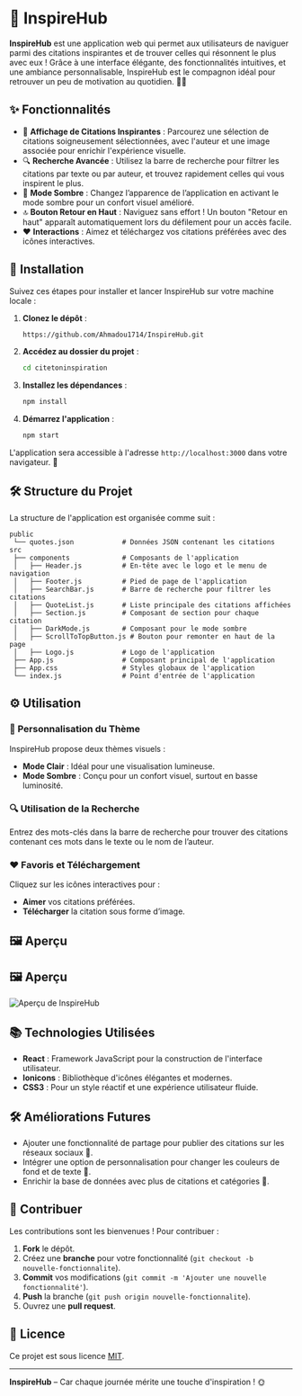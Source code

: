# 🌟 InspireHub

**InspireHub** est une application web qui permet aux utilisateurs de naviguer parmi des citations inspirantes et de trouver celles qui résonnent le plus avec eux ! Grâce à une interface élégante, des fonctionnalités intuitives, et une ambiance personnalisable, InspireHub est le compagnon idéal pour retrouver un peu de motivation au quotidien. 🌈✨

## ✨ Fonctionnalités

- 📜 **Affichage de Citations Inspirantes** : Parcourez une sélection de citations soigneusement sélectionnées, avec l'auteur et une image associée pour enrichir l'expérience visuelle.
- 🔍 **Recherche Avancée** : Utilisez la barre de recherche pour filtrer les citations par texte ou par auteur, et trouvez rapidement celles qui vous inspirent le plus.
- 🌙 **Mode Sombre** : Changez l’apparence de l’application en activant le mode sombre pour un confort visuel amélioré.
- 🔝 **Bouton Retour en Haut** : Naviguez sans effort ! Un bouton "Retour en haut" apparaît automatiquement lors du défilement pour un accès facile.
- ❤️ **Interactions** : Aimez et téléchargez vos citations préférées avec des icônes interactives.

## 🚀 Installation

Suivez ces étapes pour installer et lancer InspireHub sur votre machine locale :

1. **Clonez le dépôt** :
   ```bash
   https://github.com/Ahmadou1714/InspireHub.git
   ```
2. **Accédez au dossier du projet** :
   ```bash
   cd citetoninspiration
   ```
3. **Installez les dépendances** :
   ```bash
   npm install
   ```
4. **Démarrez l'application** :
   ```bash
   npm start
   ```

L'application sera accessible à l'adresse `http://localhost:3000` dans votre navigateur. 🎉

## 🛠️ Structure du Projet

La structure de l'application est organisée comme suit :

```plaintext
public
 └── quotes.json            # Données JSON contenant les citations
src
 ├── components             # Composants de l'application
 │   ├── Header.js          # En-tête avec le logo et le menu de navigation
 │   ├── Footer.js          # Pied de page de l'application
 │   ├── SearchBar.js       # Barre de recherche pour filtrer les citations
 │   ├── QuoteList.js       # Liste principale des citations affichées
 │   ├── Section.js         # Composant de section pour chaque citation
 │   ├── DarkMode.js        # Composant pour le mode sombre
 │   ├── ScrollToTopButton.js # Bouton pour remonter en haut de la page
 │   ├── Logo.js            # Logo de l'application
 ├── App.js                 # Composant principal de l'application
 ├── App.css                # Styles globaux de l'application
 └── index.js               # Point d'entrée de l'application

```

## ⚙️ Utilisation

### 🎨 Personnalisation du Thème

InspireHub propose deux thèmes visuels :

- **Mode Clair** : Idéal pour une visualisation lumineuse.
- **Mode Sombre** : Conçu pour un confort visuel, surtout en basse luminosité.

### 🔍 Utilisation de la Recherche

Entrez des mots-clés dans la barre de recherche pour trouver des citations contenant ces mots dans le texte ou le nom de l’auteur.

### ❤️ Favoris et Téléchargement

Cliquez sur les icônes interactives pour :

- **Aimer** vos citations préférées.
- **Télécharger** la citation sous forme d’image.

## 🖼️ Aperçu

## 🖼️ Aperçu

![Aperçu de InspireHub](./assets/screenshot.png)

## 📚 Technologies Utilisées

- **React** : Framework JavaScript pour la construction de l'interface utilisateur.
- **Ionicons** : Bibliothèque d'icônes élégantes et modernes.
- **CSS3** : Pour un style réactif et une expérience utilisateur fluide.

## 🛠️ Améliorations Futures

- Ajouter une fonctionnalité de partage pour publier des citations sur les réseaux sociaux 📲.
- Intégrer une option de personnalisation pour changer les couleurs de fond et de texte 🌈.
- Enrichir la base de données avec plus de citations et catégories 📜.

## 🤝 Contribuer

Les contributions sont les bienvenues ! Pour contribuer :

1. **Fork** le dépôt.
2. Créez une **branche** pour votre fonctionnalité (`git checkout -b nouvelle-fonctionnalite`).
3. **Commit** vos modifications (`git commit -m 'Ajouter une nouvelle fonctionnalité'`).
4. **Push** la branche (`git push origin nouvelle-fonctionnalite`).
5. Ouvrez une **pull request**.

## 📄 Licence

Ce projet est sous licence [MIT](LICENSE).

---

**InspireHub** – Car chaque journée mérite une touche d'inspiration ! 🌞
